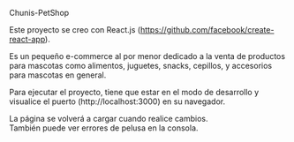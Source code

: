 Chunis-PetShop

Este proyecto se creo con React.js (https://github.com/facebook/create-react-app).

Es un pequeño e-commerce al por menor dedicado a la venta de productos para mascotas como alimentos, juguetes, snacks, cepillos, y accesorios para mascotas en general.

Para ejecutar el proyecto, tiene que estar en el modo de desarrollo y visualice el
puerto (http://localhost:3000) en su navegador.

La página se volverá a cargar cuando realice cambios.\
También puede ver errores de pelusa en la consola.
